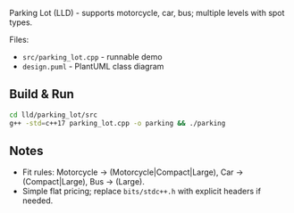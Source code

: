 Parking Lot (LLD) - supports motorcycle, car, bus; multiple levels with spot types.

Files:
- `src/parking_lot.cpp` - runnable demo
- `design.puml` - PlantUML class diagram

## Build & Run
```bash
cd lld/parking_lot/src
g++ -std=c++17 parking_lot.cpp -o parking && ./parking
```

## Notes
- Fit rules: Motorcycle -> (Motorcycle|Compact|Large), Car -> (Compact|Large), Bus -> (Large).
- Simple flat pricing; replace `bits/stdc++.h` with explicit headers if needed.

